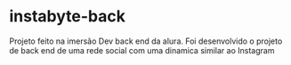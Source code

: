 # instabyte-back
 Projeto feito na imersão Dev back end da alura. Foi desenvolvido o projeto de back end de uma rede social com uma dinamica similar ao Instagram
